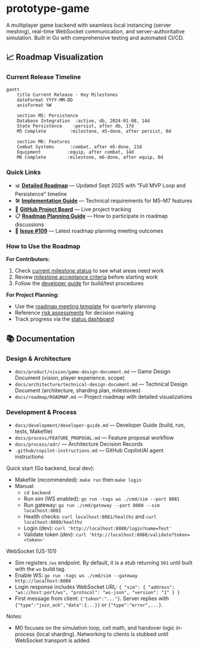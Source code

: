 # prototype-game

A multiplayer game backend with seamless local instancing (server meshing), real-time WebSocket communication, and server-authoritative simulation. Built in Go with comprehensive testing and automated CI/CD.

## 📈 Roadmap Visualization

### Current Release Timeline
```mermaid
gantt
    title Current Release - Key Milestones
    dateFormat YYYY-MM-DD
    axisFormat %W
    
    section M5: Persistence
    Database Integration  :active, db, 2024-01-08, 14d
    State Persistence    :persist, after db, 17d
    M5 Complete         :milestone, m5-done, after persist, 0d
    
    section M6: Features
    Combat Systems      :combat, after m5-done, 21d
    Equipment          :equip, after combat, 14d
    M6 Complete        :milestone, m6-done, after equip, 0d
```

### Quick Links
- 📊 **[Detailed Roadmap](docs/roadmap/ROADMAP.md)** — Updated Sept 2025 with "Full MVP Loop and Persistence" timeline
- 🛠️ **[Implementation Guide](docs/dev/ROADMAP_IMPLEMENTATION.md)** — Technical requirements for M5-M7 features
- 🎯 **[GitHub Project Board](https://github.com/users/AstroSteveo/projects/2)** — Live project tracking
- 📋 **[Roadmap Planning Guide](docs/process/ROADMAP_MEETINGS.md)** — How to participate in roadmap discussions
- 📝 **[Issue #109](https://github.com/AstroSteveo/prototype-game/issues/109)** — Latest roadmap planning meeting outcomes

### How to Use the Roadmap
**For Contributors:**
1. Check [current milestone status](docs/roadmap/ROADMAP.md#-status-snapshot-by-area) to see what areas need work
2. Review [milestone acceptance criteria](docs/architecture/technical-design-document.md#mvp-milestones--acceptance-criteria) before starting work
3. Follow the [developer guide](docs/development/developer-guide.md) for build/test procedures

**For Project Planning:**
- Use the [roadmap meeting template](docs/process/sessions/ROADMAP.md) for quarterly planning
- Reference [risk assessments](docs/roadmap/ROADMAP.md#️-risks-and-mitigations) for decision making
- Track progress via the [status dashboard](docs/roadmap/ROADMAP.md#-status-snapshot-by-area)

## 📚 Documentation

### Design & Architecture
- `docs/product/vision/game-design-document.md` — Game Design Document (vision, player experience, scope)
- `docs/architecture/technical-design-document.md` — Technical Design Document (architecture, sharding plan, milestones)
- `docs/roadmap/ROADMAP.md` — Project roadmap with detailed visualizations

### Development & Process
- `docs/development/developer-guide.md` — Developer Guide (build, run, tests, Makefile)
- `docs/process/FEATURE_PROPOSAL.md` — Feature proposal workflow
- `docs/process/adr/` — Architecture Decision Records
- `.github/copilot-instructions.md` — GitHub Copilot/AI agent instructions

Quick start (Go backend, local dev):
- Makefile (recommended): `make run` then `make login`
- Manual:
  - `cd backend`
  - Run sim (WS enabled): `go run -tags ws ./cmd/sim --port 8081`
  - Run gateway: `go run ./cmd/gateway --port 8080 --sim localhost:8081`
  - Health checks: `curl localhost:8081/healthz` and `curl localhost:8080/healthz`
  - Login (dev): `curl 'http://localhost:8080/login?name=Test'`
  - Validate token (dev): `curl 'http://localhost:8080/validate?token=<token>'`

WebSocket (US-101)
- Sim registers `/ws` endpoint. By default, it is a stub returning `501` until built with the `ws` build tag.
- Enable WS: `go run -tags ws ./cmd/sim --gateway http://localhost:8080`
- Login response includes WebSocket URL: `{ "sim": { "address": "ws://host:port/ws", "protocol": "ws-json", "version": "1" } }`
- First message from client: `{"token":"..."}`. Server replies with `{"type":"join_ack","data":{...}}` or `{"type":"error",...}`.

Notes:
- M0 focuses on the simulation loop, cell math, and handover logic in-process (local sharding). Networking to clients is stubbed until WebSocket transport is added.
